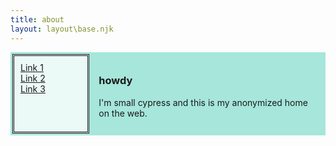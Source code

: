 ```yaml
---
title: about
layout: layout\base.njk
---
```


<html>
<head>
<style>
.container {
  display: grid;
  grid-template-areas:
    "menu content";
  grid-template-columns: 1fr 3fr;
  gap: 5px;
  background-color: #a6e6db;
  padding: 3px;
}
.container > div {
  background-color: #a6e6db;
  padding: 10px;
}
.container > div.menu {
  grid-area: menu;
  background-color:#ebf9f7;
  border: double
  ;
}
.container > div.content {
  grid-area: content;
}
</style>
</head>
<body>
<div class="container">
  <div class="menu"><a href="#">Link 1</a><br><a href="#">Link 2</a><br><a href="#">Link 3</a></div>
  <div class="content"><h3>howdy</h3><p>
  I'm small cypress and this is my anonymized home on the web. </p></div>
</div>

</body>
</html>